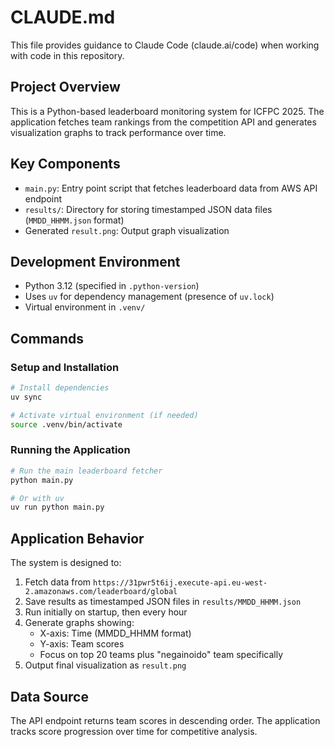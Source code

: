 # CLAUDE.md

This file provides guidance to Claude Code (claude.ai/code) when working with code in this repository.

## Project Overview

This is a Python-based leaderboard monitoring system for ICFPC 2025. The application fetches team rankings from the competition API and generates visualization graphs to track performance over time.

## Key Components

- `main.py`: Entry point script that fetches leaderboard data from AWS API endpoint
- `results/`: Directory for storing timestamped JSON data files (`MMDD_HHMM.json` format)
- Generated `result.png`: Output graph visualization

## Development Environment

- Python 3.12 (specified in `.python-version`)
- Uses `uv` for dependency management (presence of `uv.lock`)
- Virtual environment in `.venv/`

## Commands

### Setup and Installation
```bash
# Install dependencies
uv sync

# Activate virtual environment (if needed)
source .venv/bin/activate
```

### Running the Application
```bash
# Run the main leaderboard fetcher
python main.py

# Or with uv
uv run python main.py
```

## Application Behavior

The system is designed to:
1. Fetch data from `https://31pwr5t6ij.execute-api.eu-west-2.amazonaws.com/leaderboard/global`
2. Save results as timestamped JSON files in `results/MMDD_HHMM.json`
3. Run initially on startup, then every hour
4. Generate graphs showing:
   - X-axis: Time (MMDD_HHMM format)
   - Y-axis: Team scores
   - Focus on top 20 teams plus "negainoido" team specifically
5. Output final visualization as `result.png`

## Data Source

The API endpoint returns team scores in descending order. The application tracks score progression over time for competitive analysis.